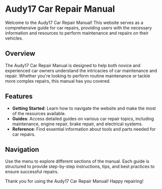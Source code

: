 # Audy17 Car Repair Manual

Welcome to the Audy17 Car Repair Manual! This website serves as a comprehensive guide for car repairs, providing users with the necessary information and resources to perform maintenance and repairs on their vehicles.

## Overview

The Audy17 Car Repair Manual is designed to help both novice and experienced car owners understand the intricacies of car maintenance and repair. Whether you're looking to perform routine maintenance or tackle more complex repairs, this manual has you covered.

## Features

- **Getting Started**: Learn how to navigate the website and make the most of the resources available.
- **Guides**: Access detailed guides on various car repair topics, including maintenance, engine repair, brake repair, and electrical systems.
- **Reference**: Find essential information about tools and parts needed for car repairs.

## Navigation

Use the menu to explore different sections of the manual. Each guide is structured to provide step-by-step instructions, tips, and best practices to ensure successful repairs.

Thank you for using the Audy17 Car Repair Manual! Happy repairing!
